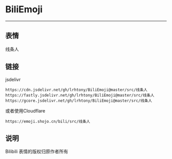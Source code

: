 # BiliEmoji
---
## 表情
线条人
## 链接
jsdelivr
```
https://cdn.jsdelivr.net/gh/lrhtony/BiliEmoji@master/src/线条人
https://fastly.jsdelivr.net/gh/lrhtony/BiliEmoji@master/src/线条人
https://gcore.jsdelivr.net/gh/lrhtony/BiliEmoji@master/src/线条人
```
或者使用Cloudflare
```
https://emoji.shojo.cn/bili/src/线条人
```
## 说明
Bilibili 表情的版权归原作者所有
